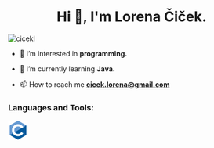 <h1 align="center">Hi 👋, I'm Lorena Čiček.</h1>
<p align="left"> <img src="https://komarev.com/ghpvc/?username=cicekl&label=Profile%20views&color=0e75b6&style=flat" alt="cicekl" /> </p>

- 🔭 I’m interested in **programming.**

- 🌱 I’m currently learning **Java.**

- 📫 How to reach me **cicek.lorena@gmail.com**

<h3 align="left">Languages and Tools:</h3>
<p align="left"> <a href="https://www.cprogramming.com/" target="_blank" rel="noreferrer"> <img src="https://raw.githubusercontent.com/devicons/devicon/master/icons/c/c-original.svg" alt="c" width="40" height="40"/> </a> </p>
